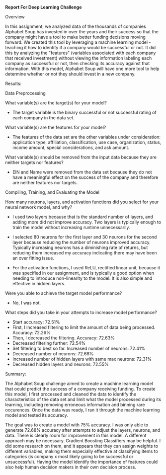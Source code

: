 **Report For Deep Learning Challenge**

Overview

In this assignment, we analyzed data of the thousands of companies Alphabet Soup has invested in over the years and their success so that the company might have a tool to make better funding decisions moving forward. We created this tool by leveraging a machine learning model - teaching it how to identify if a company would be successful or not. It did this by analyzing the "features" (variables associated with each company that received investment) without viewing the information labeling each company as successful or not, then checking its accuracy against that information. With this model, Alphabet Soup will have one more tool to help determine whether or not they should invest in a new company.
 
Results:

Data Preprocessing
    
   What variable(s) are the target(s) for your model?
        
   * The target variable is the binary successful or not successful rating of each company in the data set.
   
   What variable(s) are the features for your model?
   * The features of the data set are the other variables under consideration: application type, affiliation, classification, use case, organization, status, income amount, special considerations, and ask amount.
   
   What variable(s) should be removed from the input data because they are neither targets nor features?
   * EIN and Name were removed from the data set because they do not have a meaningful effect on the success of the company and therefore are neither features nor targets. 

Compiling, Training, and Evaluating the Model
   
   How many neurons, layers, and activation functions did you select for your neural network model, and why?
   * I used two layers because that is the standard number of layers, and adding more did not improve accuracy. Two layers is typically enough to train the model without increasing runtime unnecessarily.
        
   * I selected 80 neurons for the first layer and 30 neurons for the second layer because reducing the number of neurons improved accuracy. Typically increasing neurons has a diminishing rate of returns, but reducing them increased my accuracy indicating there may have been an over fitting issue.
   
   * For the activation functions, I used ReLU, rectified linear unit, because it was specified in our assignment, and is typically a good option when needing to introduce non-linearity to the model. It is also simple and effective in hidden layers.
   
   Were you able to achieve the target model performance?
   * No, I was not.
   
   What steps did you take in your attempts to increase model performance?
   * Start accuracy: 72.51%
   * First, I increased filtering to limit the amount of data being processed. Accuracy: 72.26%
   * Then, I decreased the filtering. Accuracy: 72.63%
   * Decreased filtering further: 72.54%
   * Set filtering to best so far. Increased number of neurons: 72.41%
   * Decreased number of neurons: 72.68%
   * Increased number of hidden layers with same max neurons: 72.31%
   * Decreased hidden layers and neurons: 72.55%


Summary:

The Alphabet Soup challenge aimed to create a machine learning model that oculd predict the success of a company receiving funding. To create this model, I first processed and cleaned the data to identify the characteristics of the data set and limit what the model processed during its learning, including removing erroneous information and binning rare occurences. Once the data was ready, I ran it through the machine learning model and tested its accuracy.

The goal was to create a model with 75% accuracy. I was only able to generate 72.68% accuracy after attempts to adjust the layers, neurons, and data. There is clearly room for improvement in this model. A different approach may be necessary. Gradient Boosting Classifiers may be helpful. I did some research on them, and it appears that they can assign weights to different variables, making them especially effective at classifying items to categories (is company x most likely going to be successful or unsuccessful). Having the model identify the importance of features could also help human decision makers in their own decision process.
